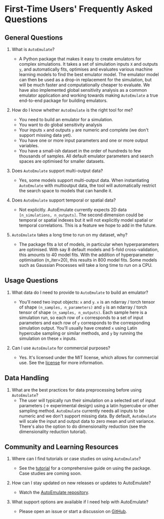 # First-Time Users' Frequently Asked Questions

## General Questions

1. What is `AutoEmulate`?
   <!-- A brief description of what the package does, its main features, and its intended use case. -->
   - A Python package that makes it easy to create emulators for complex simulations. It takes a set of simulation inputs `X` and outputs `y`, and automatically fits, optimises and evaluates various machine learning models to find the best emulator model. The emulator model can then be used as a drop-in replacement for the simulation, but will be much faster and computationally cheaper to evaluate. We have also implemented global sensitivity analysis as a common emulator application and working towards making `AutoEmulate` a true end-to-end package for building emulators.

2. How do I know whether `AutoEmulate` is the right tool for me?
   - You need to build an emulator for a simulation.
   - You want to do global sensitivity analysis
   - Your inputs `x` and outputs `y` are numeric and complete (we don't support missing data yet).
   - You have one or more input parameters and one or more output variables.
   - You have a small-ish dataset in the order of hundreds to few thousands of samples. All default emulator parameters and search spaces are optimised for smaller datasets.

3. Does `AutoEmulate` support multi-output data?
   - Yes, some models support multi-output data. When instantiating `AutoEmulate` with multioutput data, the tool will automatically restrict the search space to models that can handle it.

4. Does `AutoEmulate` support temporal or spatial data?
   - Not explicitly. AutoEmulate currently expects 2D data `[n_simulations, n_outputs]`. The second dimension could be temporal or spatial indexes but it will not explicitly model spatial or temporal correlations. This is a feature we hope to add in the future. 

5. `AutoEmulate` takes a long time to run on my dataset, why?
   - The package fits a lot of models, in particular when hyperparameters are optimised. With say 8 default models and 5-fold cross-validation, this amounts to 40 model fits. With the addition of hyperparameter optimisation (n_iter=20), this results in 800 model fits. Some models such as Gaussian Processes will take a long time to run on a CPU. 

## Usage Questions

1. What data do I need to provide to `AutoEmulate` to build an emulator?
   <!-- A simple example to get a new user started, possibly pointing to more detailed tutorials or documentation. -->
   - You'll need two input objects: `x` and `y`. `x` is an ndarray / torch tensor of shape `(n_samples, n_parameters)` and `y` is an ndarray / torch tensor of shape `(n_samples, n_outputs)`. Each sample here is a simulation run, so each row of `x` corresponds to a set of input parameters and each row of `y` corresponds to the corresponding simulation output. You'll usually have created `x` using Latin hypercube sampling or similar methods, and `y` by running the simulation on these `x` inputs.

2. Can I use `AutoEmulate` for commercial purposes?
   <!-- Information on licensing and any restrictions on use. -->
   - Yes. It's licensed under the MIT license, which allows for commercial use. See the [license](../../../LICENSE) for more information.

## Data Handling

1. What are the best practices for data preprocessing before using `AutoEmulate`?
   <!-- Tips and recommendations on preparing data, including normalisation, dealing with missing values, or data segmentation. -->
   - The user will typically run their simulation on a selected set of input parameters (-> experimental design) using a latin hypercube or other sampling method. `AutoEmulate` currently needs all inputs to be numeric and we don't support missing data. By default, `AutoEmulate` will scale the input and output data to zero mean and unit variance. There's also the option to do dimensionality reduction (see the dimensionality reduction tutorial).

## Community and Learning Resources

1. Where can I find tutorials or case studies on using `AutoEmulate`?
   <!-- Directions to comprehensive learning materials, such as video tutorials (if we want to record that), written guides, or published research papers using AutoEmulate. -->
   - See the [tutorial](../../tutorials/01_start.ipynb) for a comprehensive guide on using the package. Case studies are coming soon.

2. How can I stay updated on new releases or updates to AutoEmulate?
   <!-- Guidance on subscribing to newsletters when/if we will have that, community calls if we start that, following the project on social media if we want to create those platforms, or joining community forums/Slack once we have that ready... -->
   - Watch the [AutoEmulate repository](https://github.com/alan-turing-institute/autoemulate).

3. What support options are available if I need help with AutoEmulate?
   <!-- Overview of support resources, including documentation, community forums/Slack when we have that ready... -->
   - Please open an issue or start a discussion on [GitHub](https://github.com/alan-turing-institute/autoemulate).

